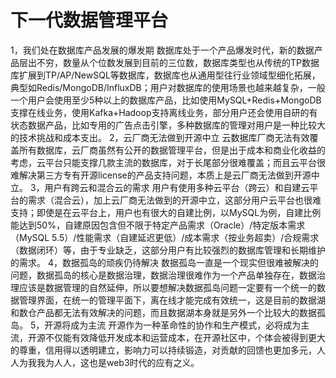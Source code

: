 # 下一代数据管理平台
1，我们处在数据库产品发展的爆发期
数据库处于一个产品爆发时代，新的数据产品层出不穷，数量从个位数发展到目前的三位数，数据库类型也从传统的TP数据库扩展到TP/AP/NewSQL等数据库，数据库也从通用型往行业领域型细化拓展，典型如Redis/MongoDB/InfluxDB；用户对数据库的使用场景也越来越复杂，一般一个用户会使用至少5种以上的数据库产品，比如使用MySQL+Redis+MongoDB支撑在线业务，使用Kafka+Hadoop支持离线业务，部分用户还会使用自研的有状态数据产品，比如专用的广告点击引擎，多种数据库的管理对用户是一种比较大的技术挑战和成本支出。
2，云厂商无法做到开源中立
云数据库厂商无法有效覆盖所有数据库，云厂商虽然有公开的数据管理平台，但是出于成本和商业化收益的考虑，云平台只能支撑几款主流的数据库，对于长尾部分很难覆盖；而且云平台很难解决第三方专有开源license的产品支持问题，本质上是云厂商无法做到开源中立。
3，用户有跨云和混合云的需求
用户有使用多种云平台（跨云）和自建云平台的需求（混合云），加上云厂商无法做到的开源中立，这部分用户云平台也很难支持；即使是在云平台上，用户也有很大的自建比例，以MySQL为例，自建比例能达到50%，自建原因包含但不限于特定产品需求（Oracle）/特定版本需求（MySQL 5.5）/性能需求（自建延迟更低）/成本需求（按业务超卖）/合规需求（数据闭环）等，由于专业缺乏，这部分用户有比较强烈的数据库管理和长期维护的需求。
4，数据孤岛的顽疾仍待解决
数据孤岛一直是一个现实但很难被解决的问题，数据孤岛的核心是数据治理，数据治理很难作为一个产品单独存在，数据治理应该是数据管理的自然延伸，所以要想解决数据孤岛问题一定要有一个统一的数据管理界面，在统一的管理平面下，离在线才能完成有效统一，这是目前的数据湖和数仓产品都无法有效解决的问题，而且数据湖本身就是另外一个比较大的数据孤岛。
5，开源将成为主流
开源作为一种革命性的协作和生产模式，必将成为主流，开源不仅能有效降低开发成本和运营成本，在开源社区中，个体会被得到更大的尊重，信用得以透明建立，影响力可以持续锻造，对贡献的回馈也更加多元，人人为我我为人人，这也是web3时代的应有之义。
